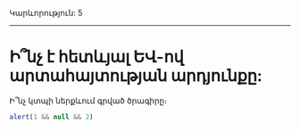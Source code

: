Կարևորություն: 5

---

# Ի՞նչ է հետևյալ ԵՎ-ով արտահայտության արդյունքը:

Ի՞նչ կտպի ներքևում գրված ծրագիրը։

```js
alert(1 && null && 2)
```
